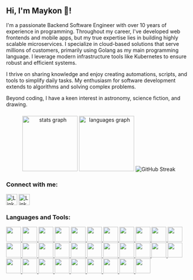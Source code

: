 <h2 align="left">Hi, I'm Maykon 👋!</h2>

<p>
I'm a passionate Backend Software Engineer with over 10 years of experience in programming. Throughout my career, I've developed web frontends and mobile apps, but my true expertise lies in building highly scalable microservices. I specialize in cloud-based solutions that serve millions of customers, primarily using Golang as my main programming language. I leverage modern infrastructure tools like Kubernetes to ensure robust and efficient systems.
</p>

<p>
I thrive on sharing knowledge and enjoy creating automations, scripts, and tools to simplify daily tasks. My enthusiasm for software development extends to algorithms and solving complex problems.
</p>

<p>
Beyond coding, I have a keen interest in astronomy, science fiction, and drawing.
</p>

###

<div align="center">
  <img src="https://github-readme-stats.vercel.app/api?username=maykonlf&theme=transparent" height="150" alt="stats graph"  />
  <img src="https://github-readme-stats.vercel.app/api/top-langs?username=maykonlf&locale=en&hide_title=false&layout=compact&card_width=320&langs_count=5&theme=transparent&hide_border=false" height="150" alt="languages graph"  />
  <img src="https://streak-stats.demolab.com?user=maykonlf&theme=transparent&hide_border=false&exclude_days=Sun%2CSat" alt="GitHub Streak" />
</div>

###

<h3 align="left">Connect with me:</h3>
<p align="left">
    <a href="https://linkedin.com/in/maykonlsf"><img align="center" src="https://img.shields.io/static/v1?message=LinkedIn&logo=linkedin&label=&color=0077B5&logoColor=white&labelColor=&style=for-the-badge" alt="LinkedIn" height="30" /></a>
    <a href="https://maykonlsf.medium.com/"><img align="center" src="https://img.shields.io/static/v1?message=Medium&logo=medium&label=&color=black&logoColor=white&labelColor=&style=for-the-badge" alt="LinkedIn" height="30" /></a>
</p>

###

<h3 align="left">Languages and Tools:</h3>
<div align="left">
    <a href="https://go.dev/">
        <img src="https://cdn.jsdelivr.net/gh/devicons/devicon@latest/icons/go/go-original-wordmark.svg"
            height="40"/>
    </a>
    <a href="https://www.python.org/">
        <img src="https://cdn.jsdelivr.net/gh/devicons/devicon@latest/icons/python/python-original.svg"
            height="40"/>
    </a>
    <a href="https://nodejs.org">
        <img src="https://cdn.jsdelivr.net/gh/devicons/devicon@latest/icons/nodejs/nodejs-original.svg"
            height="40"/>
    </a>
    <a href="https://learn.microsoft.com/en-us/dotnet/">
        <img src="https://cdn.jsdelivr.net/gh/devicons/devicon@latest/icons/dotnetcore/dotnetcore-original.svg"
            height="40"/>
    </a>
    <a href="https://kotlinlang.org/">
        <img src="https://cdn.jsdelivr.net/gh/devicons/devicon@latest/icons/kotlin/kotlin-original.svg"
            height="40"/>
    </a>
    <a href="https://www.gnu.org/software/bash/">
        <img src="https://cdn.jsdelivr.net/gh/devicons/devicon@latest/icons/bash/bash-original.svg"
            height="40"/>
    </a>
    <a href="https://www.ruby-lang.org">
        <img src="https://cdn.jsdelivr.net/gh/devicons/devicon@latest/icons/ruby/ruby-original.svg"
            height="40"/>
    </a>
    <a href="https://grpc.io/">
        <img src="https://cdn.jsdelivr.net/gh/devicons/devicon@latest/icons/grpc/grpc-original.svg"
            height="40"/>
    </a>
    <a href="https://vuejs.org/">
        <img src="https://cdn.jsdelivr.net/gh/devicons/devicon@latest/icons/vuejs/vuejs-original.svg"
            height="40"/>
    </a>
    <a href="https://www.docker.com/">
        <img src="https://cdn.jsdelivr.net/gh/devicons/devicon@latest/icons/docker/docker-original.svg"
            height="40"/>
    </a>
    <a href="https://kubernetes.io">
        <img src="https://cdn.jsdelivr.net/gh/devicons/devicon@latest/icons/kubernetes/kubernetes-original.svg"
            height="40"/>
    </a>
    <a href="https://helm.sh/">
        <img src="https://cdn.jsdelivr.net/gh/devicons/devicon@latest/icons/helm/helm-original.svg"
            height="40"/>
    </a>
    <a href="https://www.rabbitmq.com/">
        <img src="https://cdn.jsdelivr.net/gh/devicons/devicon@latest/icons/rabbitmq/rabbitmq-original.svg"
            height="40"/>
    </a>
    <a href="https://kafka.apache.org/">
        <img src="https://cdn.jsdelivr.net/gh/devicons/devicon@latest/icons/apachekafka/apachekafka-original.svg"
            height="40"/>
    </a>
    <a href="https://www.mongodb.com/">
        <img src="https://cdn.jsdelivr.net/gh/devicons/devicon@latest/icons/mongodb/mongodb-original.svg"
            height="40"/>
    </a>
    <a href="https://www.postgresql.org/">
        <img src="https://cdn.jsdelivr.net/gh/devicons/devicon@latest/icons/postgresql/postgresql-original.svg"
            height="40"/>
    </a>
    <a href="https://neo4j.com/">
        <img src="https://cdn.jsdelivr.net/gh/devicons/devicon@latest/icons/neo4j/neo4j-original.svg"
            height="40"/>
    </a>
    <a href="https://redis.io/">
        <img src="https://cdn.jsdelivr.net/gh/devicons/devicon@latest/icons/redis/redis-original.svg"
            height="40"/>
    </a>
    <a href="https://firebase.google.com">
        <img src="https://cdn.jsdelivr.net/gh/devicons/devicon@latest/icons/firebase/firebase-original.svg"
            height="40"/>
    </a>
    <a href="https://prometheus.io/">
        <img src="https://cdn.jsdelivr.net/gh/devicons/devicon@latest/icons/prometheus/prometheus-original.svg"
            height="40"/>
    </a>
    <a href="https://opentelemetry.io/">
        <img src="https://cdn.jsdelivr.net/gh/devicons/devicon@latest/icons/opentelemetry/opentelemetry-original.svg"
            height="40"/>
    </a>
    <a href="https://www.arduino.cc/">
        <img src="https://cdn.jsdelivr.net/gh/devicons/devicon@latest/icons/arduino/arduino-original.svg"
            height="40"/>
    </a>
    <a href="https://cloud.google.com/">
        <img src="https://cdn.jsdelivr.net/gh/devicons/devicon@latest/icons/googlecloud/googlecloud-original.svg"
            height="40"/>
    </a>
    <a href="https://aws.amazon.com/">
        <img src="https://cdn.jsdelivr.net/gh/devicons/devicon@latest/icons/amazonwebservices/amazonwebservices-original-wordmark.svg"
            height="40"/>
    </a>
    <a href="https://jupyter.org/">
        <img src="https://cdn.jsdelivr.net/gh/devicons/devicon@latest/icons/jupyter/jupyter-original.svg"
            height="40"/>
    </a>
    <a href="https://www.cypress.io/">
        <img src="https://cdn.jsdelivr.net/gh/devicons/devicon@latest/icons/cypressio/cypressio-original.svg"
            height="40"/>
    </a>
    <a href="https://grafana.com/">
        <img src="https://cdn.jsdelivr.net/gh/devicons/devicon@latest/icons/grafana/grafana-original.svg"
            height="40"/>
    </a>
    <a href="https://k6.io/">
        <img src="https://cdn.jsdelivr.net/gh/devicons/devicon@latest/icons/k6/k6-original.svg"
            height="40"/>
    </a>
    <a href="https://www.openapis.org/">
        <img src="https://cdn.jsdelivr.net/gh/devicons/devicon@latest/icons/openapi/openapi-original.svg"
            height="40"/>
    </a>
    <a href="https://socket.io/">
        <img src="https://cdn.jsdelivr.net/gh/devicons/devicon@latest/icons/socketio/socketio-original.svg"
            height="40"/>
    </a>
    <a href="https://spring.io/">
        <img src="https://cdn.jsdelivr.net/gh/devicons/devicon@latest/icons/spring/spring-original.svg"
            height="40"/>
    </a>
</div>

###